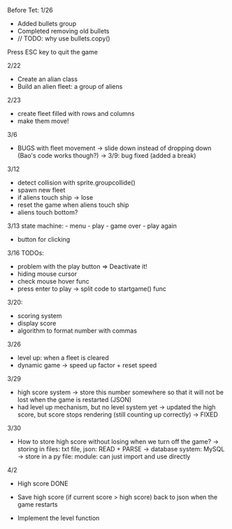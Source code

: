Before Tet: 1/26
- Added bullets group
- Completed removing old bullets
- // TODO: why use bullets.copy()

Press ESC key to quit the game

2/22
- Create an alian class
- Build an alien fleet: a group of aliens

2/23
- create fleet filled with rows and columns
- make them move!

3/6
- BUGS with fleet movement -> slide down instead of dropping down (Bao's code works though?) 
-> 3/9: bug fixed (added a break)

3/12
- detect collision with sprite.groupcollide()
- spawn new fleet
- if aliens touch ship -> lose
- reset the game when aliens touch ship
- aliens touch bottom?

3/13
state machine:
    - menu
    - play
    - game over
    - play again
- button for clicking


3/16 TODOs:
- problem with the play button => Deactivate it!
- hiding mouse cursor
- check mouse hover func
- press enter to play -> split code to startgame() func

3/20:
- scoring system
- display score
- algorithm to format number with commas

3/26
- level up: when a fleet is cleared
- dynamic game -> speed up factor + reset speed

3/29
- high score system -> store this number somewhere so that it will not be lost when the game is restarted (JSON)
- had level up mechanism, but no level system yet
-> updated the high score, but score stops rendering (still counting up correctly) -> FIXED

3/30
- How to store high score without losing when we turn off the game?
    -> storing in files: txt file, json: READ + PARSE
    -> database system: MySQL
    -> store in a py file: module: can just import and use directly

4/2
- High score DONE
- Save high score (if current score > high score) back to json when the game restarts



- Implement the level function